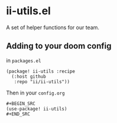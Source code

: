 # ii-utils.el

A set of helper functions for our team.

## Adding to your doom config
in `packages.el`

``` emacs-lisp
(package! ii-utils :recipe
  (:host github
   :repo "ii/ii-utils"))
```

Then in your `config.org`

```
#+BEGIN_SRC
(use-package! ii-utils)
#+END_SRC
```

